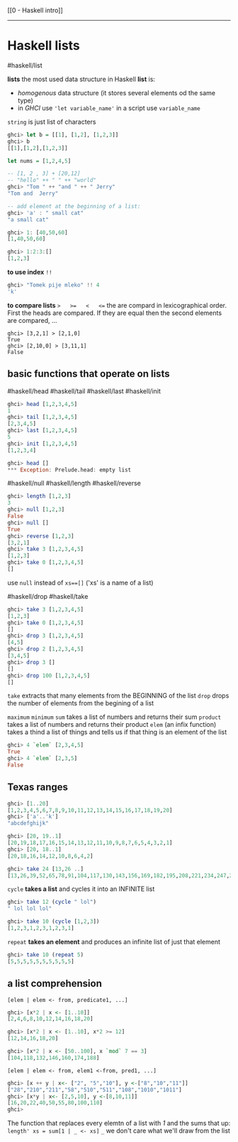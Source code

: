[[0 - Haskell intro]]

---

# Haskell lists
#haskell/list 

__lists__  the most used data structure in Haskell
__list__ is:
- _homogenous_ data structure (it stores several elements od the same type)
- in _GHCI_ use `'let variable_name'` in a script use `variable_name`

`string` is just list of characters
```haskell
ghci> let b = [[1], [1,2], [1,2,3]]
ghci> b
[[1],[1,2],[1,2,3]]

```


```haskell
let nums = [1,2,4,5]

-- [1, 2 , 3] + [20,12]
-- "hello" ++ " " ++ "world"
ghci> "Tom " ++ "and " ++ " Jerry"
"Tom and  Jerry"

-- add element at the beginning of a list:
ghci> 'a' : " small cat"
"a small cat"

ghci> 1: [40,50,60] 
[1,40,50,60]

ghci> 1:2:3:[]
[1,2,3]

```


__to use index__
`!!`
```haskell
ghci> "Tomek pije mleko" !! 4
'k'

```


__to compare lists__
`>   >=   <   <=`
the are compard in lexicographical order. First the heads are compared. If they are equal then the second elements are compared, ...
```haskel
ghci> [3,2,1] > [2,1,0]
True
ghci> [2,10,0] > [3,11,1]
False

```


## basic functions that operate on lists
#haskell/head #haskell/tail #haskell/last #haskell/init
```haskell
ghci> head [1,2,3,4,5]
1
ghci> tail [1,2,3,4,5]
[2,3,4,5]
ghci> last [1,2,3,4,5]
5
ghci> init [1,2,3,4,5]
[1,2,3,4]

ghci> head []
*** Exception: Prelude.head: empty list

```

#haskell/null   #haskell/length   #haskell/reverse

```haskell
ghci> length [1,2,3]
3
ghci> null [1,2,3]
False
ghci> null []
True
ghci> reverse [1,2,3]
[3,2,1]
ghci> take 3 [1,2,3,4,5]
[1,2,3]
ghci> take 0 [1,2,3,4,5]
[]

```
use `null` instead of `xs==[]` ('xs' is a name of a list)

#haskell/drop    #haskell/take
```haskell
ghci> take 3 [1,2,3,4,5]
[1,2,3]
ghci> take 0 [1,2,3,4,5]
[]
ghci> drop 3 [1,2,3,4,5]
[4,5]
ghci> drop 2 [1,2,3,4,5]
[3,4,5]
ghci> drop 3 []
[]
ghci> drop 100 [1,2,3,4,5]
[]

```

`take` extracts that many elements from the BEGINNING of the list
`drop` drops the number of elements from the begining of a list

`maximum`
`minimum`
`sum` takes a list of numbers and returns their sum
`product` takes a list of numbers and returns their product
`elem` (an infix function) takes a thind a list of things and tells us if that thing is an element of the list
```haskell
ghci> 4 `elem` [2,3,4,5]
True
ghci> 4 `elem` [2,3,5]
False

```

## Texas ranges
```haskell
ghci> [1..20]
[1,2,3,4,5,6,7,8,9,10,11,12,13,14,15,16,17,18,19,20]
ghci> ['a'..'k']
"abcdefghijk"

ghci> [20, 19..1]
[20,19,18,17,16,15,14,13,12,11,10,9,8,7,6,5,4,3,2,1]
ghci> [20, 18..1]
[20,18,16,14,12,10,8,6,4,2]

ghci> take 24 [13,26 ..]
[13,26,39,52,65,78,91,104,117,130,143,156,169,182,195,208,221,234,247,260,273,286,299,312]

```


`cycle` __takes a list__ and cycles it into an INFINITE list
```haskell
ghci> take 12 (cycle " lol")
" lol lol lol"

ghci> take 10 (cycle [1,2,3])
[1,2,3,1,2,3,1,2,3,1]

```

`repeat` __takes an element__ and produces an infinite list of just that element
```haskell
ghci> take 10 (repeat 5)
[5,5,5,5,5,5,5,5,5,5]

```

## a list comprehension


`[elem | elem <- from, predicate1, ...]`
```haskell
ghci> [x*2 | x <- [1..10]]
[2,4,6,8,10,12,14,16,18,20]

ghci> [x*2 | x <- [1..10], x*2 >= 12]
[12,14,16,18,20]

ghci> [x*2 | x <- [50..100], x `mod` 7 == 3]
[104,118,132,146,160,174,188]
```


`[elem | elem <- from, elem1 <-from, pred1, ...]`
```haskell
ghci> [x ++ y | x<- ["2", "5","10"], y <-["8","10","11"]]
["28","210","211","58","510","511","108","1010","1011"]
ghci> [x*y | x<- [2,5,10], y <-[8,10,11]]
[16,20,22,40,50,55,80,100,110]
ghci> 

```

The function that replaces every elemtn of  a list with *1* and the sums that up:
`length' xs = sum[1 | _ <- xs]`
`_` we don't care what we'll draw from the list 







